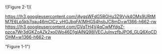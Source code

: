 ![Figure 2-1](

https://lh3.googleusercontent.com/iAygsWFdG5RGHu3Z9Vyk4OMs9URtMM7E6Lp5kb7qau46mCICz_yHGJbqFA1MHG54hsbJC8mD=w1366-h662-rw
https://lh3.googleusercontent.com/GVqTH4V4qCwMYdgZ-pzca7Wr3dGKZoAZk2xo0Wo46D1glAlNQ98lVECJuInvzfbJPO6_GLQ6XoCDOHM=w1366-h662-rw

"Figure 1-1")
